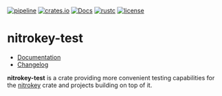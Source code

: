 [![pipeline](https://github.com/d-e-s-o/nitrokey-test/actions/workflows/ci.yml/badge.svg?branch=main)](https://github.com/d-e-s-o/nitrokey-test/actions/workflows/ci.yml)
[![crates.io](https://img.shields.io/crates/v/nitrokey-test.svg)](https://crates.io/crates/nitrokey-test)
[![Docs](https://docs.rs/nitrokey-test/badge.svg)](https://docs.rs/nitrokey-test)
[![rustc](https://img.shields.io/badge/rustc-1.42+-blue.svg)](https://blog.rust-lang.org/2020/03/12/Rust-1.42.html)
[![license](https://img.shields.io/github/license/d-e-s-o/nitrokey-test.svg)](https://github.com/d-e-s-o/nitrokey-test/blob/main/LICENSE)

nitrokey-test
=============

- [Documentation][docs-rs]
- [Changelog](CHANGELOG.md)

**nitrokey-test** is a crate providing more convenient testing
capabilities for the [nitrokey][nitrokey] crate and projects building on
top of it.

[docs-rs]: https://docs.rs/crate/nitrokey-test
[nitrokey]: https://crates.io/crates/nitrokey
